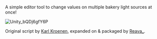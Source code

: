 A simple editor tool to change values on multiple bakery light sources at once! 

![Unity_bQDj6gfY6P](https://github.com/user-attachments/assets/6e6d0cb4-71d9-4cb6-af33-0342c999d6be)

Original script by [Karl Kroenen](https://github.com/KarlKroenenFFCR), expanded on & packaged by [Reava_](https://github.com/Reava).
